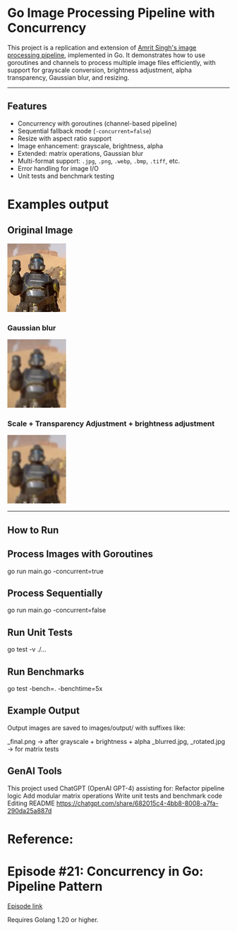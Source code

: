 # Go Image Processing Pipeline with Concurrency

This project is a replication and extension of [Amrit Singh's image processing pipeline](https://github.com/code-heim/go_21_goroutines_pipeline), implemented in Go. It demonstrates how to use goroutines and channels to process multiple image files efficiently, with support for grayscale conversion, brightness adjustment, alpha transparency, Gaussian blur, and resizing.

---

## Features

-  Concurrency with goroutines (channel-based pipeline)
-  Sequential fallback mode (`-concurrent=false`)
-  Resize with aspect ratio support
-  Image enhancement: grayscale, brightness, alpha
-  Extended: matrix operations, Gaussian blur
-  Multi-format support: `.jpg`, `.png`, `.webp`, `.bmp`, `.tiff`, etc.
-  Error handling for image I/O
-  Unit tests and benchmark testing

# Examples output
## Original Image
![Original Image](images/test.png)

### Gaussian blur
![Processed Image1](images/output/test_blurred.jpg)

### Scale + Transparency Adjustment + brightness adjustment
![Processed Image2](images/output/test_blurred.jpg)

---
## How to Run
## Process Images with Goroutines

go run main.go -concurrent=true

## Process Sequentially
go run main.go -concurrent=false

## Run Unit Tests
go test -v ./...

## Run Benchmarks
go test -bench=. -benchtime=5x

## Example Output
Output images are saved to images/output/ with suffixes like:

_final.png → after grayscale + brightness + alpha
_blurred.jpg, _rotated.jpg → for matrix tests

## GenAI Tools
This project used ChatGPT (OpenAI GPT-4) assisting for:
Refactor pipeline logic
Add modular matrix operations
Write unit tests and benchmark code
Editing README
https://chatgpt.com/share/682015c4-4bb8-8008-a7fa-290da25a887d


# Reference:
# Episode #21: Concurrency in Go: Pipeline Pattern

[Episode link](https://www.codeheim.io/courses/Episode-21-Concurrency-in-Go-Pipeline-Pattern-65c3ca14e4b0628a4e002201)

Requires Golang 1.20 or higher.
